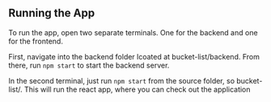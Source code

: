 ## Running the App

To run the app, open two separate terminals. One for the backend and one for the frontend.

First, navigate into the backend folder lcoated at bucket-list/backend. From there, run `npm start` to start the backend server.

In the second terminal, just run `npm start` from the source folder, so bucket-list/. This will run the react app, where you can check out the application
